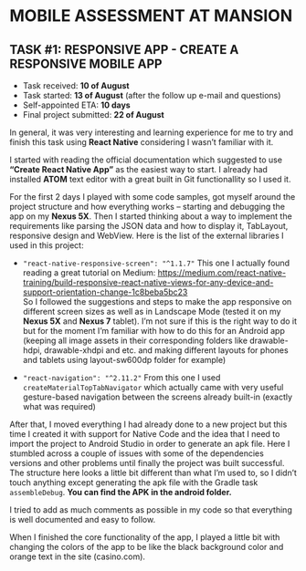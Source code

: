 # MOBILE ASSESSMENT AT MANSION

## TASK #1: RESPONSIVE APP - CREATE A RESPONSIVE MOBILE APP

* Task received: <b>10 of August</b>
* Task started: <b>13 of August</b> (after the follow up e-mail and questions)
* Self-appointed ETA: <b>10 days</b>
* Final project submitted: <b>22 of August</b>

In general, it was very interesting and learning experience for me to try and finish this task using <b>React Native</b> considering I wasn’t familiar with it.

I started with reading the official documentation which suggested to use <b>“Create React Native App”</b> as the easiest way to start. I already had installed <b>ATOM</b> text editor with a great built in Git functionallity so I used it.

For the first 2 days I played with some code samples, got myself around the project structure and how everything works – starting and debugging the app on my <b>Nexus 5X</b>. 
Then I started thinking about a way to implement the requirements like parsing the JSON data and how to display it, TabLayout, responsive design and WebView. Here is the list of the external libraries I used in this project:
* `"react-native-responsive-screen": "^1.1.7"`
This one I actually found reading a great tutorial on Medium: https://medium.com/react-native-training/build-responsive-react-native-views-for-any-device-and-support-orientation-change-1c8beba5bc23  
So I followed the suggestions and steps to make the app responsive on different screen sizes as well as in Landscape Mode (tested it on my <b>Nexus 5X</b> and <b>Nexus 7</b> tablet). 
I’m not sure if this is the right way to do it but for the moment I’m familiar with how to do this for an Android app (keeping all image assets in their corresponding folders like drawable-hdpi, drawable-xhdpi and etc. and making different layouts for phones and tablets using layout-sw600dp folder for example)

* `"react-navigation": "^2.11.2"`
From this one I used `createMaterialTopTabNavigator` which actually came with very useful gesture-based navigation between the screens already built-in (exactly what was required)

After that, I moved everything I had already done to a new project but this time I created it with support for Native Code and the idea that I need to import the project to Android Studio in order to generate an apk file. Here I stumbled across a couple of issues with some of the dependencies versions and other problems until finally the project was built successful. The structure here looks a little bit different than what I’m used to, so I didn’t touch anything except generating the apk file with the Gradle task `assembleDebug`.
<b>You can find the APK in the android folder.</b>

I tried to add as much comments as possible in my code so that everything is well documented and easy to follow.

When I finished the core functionality of the app, I played a little bit with changing the colors of the app to be like the black background color and orange text in the site (casino.com). 

